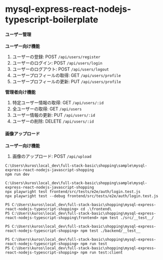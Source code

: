 # mysql-express-react-nodejs-typescript-boilerplate

#### ユーザー管理

**ユーザー向け機能**

1. ユーザーの登録: POST `/api/users/register`
2. ユーザーのログイン: POST `/api/users/login`
3. ユーザーのログアウト: POST `/api/users/logout`
4. ユーザープロフィールの取得: GET `/api/users/profile`
5. ユーザープロフィールの更新: PUT `/api/users/profile`

**管理者向け機能**

1. 特定ユーザー情報の取得: GET `/api/users/:id`
2. 全ユーザーの取得: GET `/api/users`
3. ユーザー情報の更新: PUT `/api/users/:id`
4. ユーザーの削除: DELETE `/api/users/:id`



#### 画像アップロード

**ユーザー向け機能**

1. 画像のアップロード: POST `/api/upload`



```
C:\Users\kuros\local_dev\full-stack-basic\shopping\sample\mysql-express-react-nodejs-javascript-shopping
npm run dev
```

```
C:\Users\kuros\local_dev\full-stack-basic\shopping\sample\mysql-express-react-nodejs-javascript-shopping
npx playwright test frontend/src/tests/e2e/auth/login.test.js
npx playwright test --debug frontend/src/tests/e2e/auth/login.test.js
```

```
PS C:\Users\kuros\local_dev\full-stack-basic\shopping\mysql-express-react-nodejs-typescript-shopping> cd .\frontend\
PS C:\Users\kuros\local_dev\full-stack-basic\shopping\mysql-express-react-nodejs-typescript-shopping\frontend> npm test ./src/__test__/
```

```
PS C:\Users\kuros\local_dev\full-stack-basic\shopping\mysql-express-react-nodejs-typescript-shopping> npm test ./backend/__test__
```

```
PS C:\Users\kuros\local_dev\full-stack-basic\shopping\mysql-express-react-nodejs-typescript-shopping> npm run test
PS C:\Users\kuros\local_dev\full-stack-basic\shopping\mysql-express-react-nodejs-typescript-shopping> npm run test:client
```